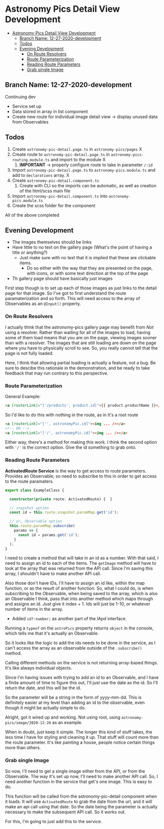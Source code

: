 # Astronomy Pics Detail View Development

- [Astronomy Pics Detail View Development](#astronomy-pics-detail-view-development)
  - [Branch Name: 12-27-2020-development](#branch-name-12-27-2020-development)
  - [Todos](#todos)
  - [Evening Development](#evening-development)
    - [On Route Resolvers](#on-route-resolvers)
    - [Route Parameterization](#route-parameterization)
    - [Reading Route Parameters](#reading-route-parameters)
    - [Grab single Image](#grab-single-image)

## Branch Name: 12-27-2020-development

Continuing dev

- Service set up
- Data stored in array in list component
- Create new route for individual image detail view -> display unused data from Observables  

## Todos

1. Create `astronomy-pic-detail.page.ts` in `astronomy-pics/pages` X
2. Create route to `astronomy-pic-detail.page.ts` in `astronomy-pics-routing.module.ts` and import to the module X
   1. **IMPORTANT** -> properly configure route to take in parameter `/:id`
3. Import `astronomy-pic-detail.page.ts` to `astronomy-pics.module.ts` and add to `declarations` array. X
4. Create `astronomy-pic-detail.component.ts`
   1. Create with CLI so the imports can be automatic, as well as creation of the html/scss main file
5. Import `astronomy-pic-detail.component.ts` into `astronomy-pics.module.ts`
6. Create the scss folder for the component  

All of the above completed

## Evening Development

- The images themselves should be links
- Have little to no text on the gallery page (What's the point of having a title or anything?)
  - Just make sure with no text that it is implied that these are clickable items.
    - Do so either with the way that they are presented on the page, with icons, or with some text direction at the top of the page
- Th gallery page should have basically just images  

First step though is to set up each of those images as just links to the detail page for that image.
So I've got to first understand the route paramaterization and so forth.
This will need access to the array of Observables as an `@Input()` property.  

### On Route Resolvers

I actually think that the astronomy-pics gallery page may benefit from *Not* using a resolver.
Rather than waiting for all of the images to load, having some of them load means that you are on the page, viewing images sooner than with a resolver.
The images that are still loading are down on the page where you have to physically scroll to see.
So, you really cannot tell that the page is not fully loaded.  

Here, I think that allowing partial loading is actually a feature, not a bug.
Be sure to descibe this rationale in the demonstration, and be ready to take feedback that may run contrary to this perspective.

### Route Parameterization

General Example:

```html
<a [routerLink]="['/products', product.id]">{{ product.productName }}</a>
```

So I'd like to do this with nothing in the route, as in it's a root route

```html
<a [routerLink]="['', astronomyPic.id]"><img ... /></a>
<!-- OR -->
<a [routerLink]="['/', astronomyPic.id]"><img ... /></a>
```

Either way, there's a method for making this work.
I think the second option with `'/'` is the correct option.
Give the id something to grab onto.

### Reading Route Parameters

**ActivatedRoute Service** is the way to get access to route parameters.
Provides an Observable, so need to subscribe to this in order to get access to the route paramaters.  

```ts
export class ExampleClass {

  constructor(private route: ActivatedRoute) {  }

  // snapshot option
  const id = this.route.snapshot.paramMap.get('id');

  // or, Observable option
  this.route.paramMap.subscribe(
    params => {
      const id = params.get('id');
    }
  );
}
```

I need to create a method that will take in an id as a number.
With that said, I need to assign an id to each of the items.
The `getImage` method will have to look at the array that was returned from the API call.
Since I'm saving this array, I shouldn't have to make another API call.  

Also those don't have IDs, I'll have to assign an id like, within the map function, or as the result of another function.
So, what I could do, is when subscribing to the Observable, when being saved to the array, which is also an Observable I think, pass that into another method which maps through and assigns an id.
Just give it index + 1.
Ids will just be 1-10, or whatever number of items in the array.  

- Added `id?:number;` as another part of the IApd interface.  

Running a `typeof` on the `astroPics` property returns `object` in the console, which tells me that it's actually an Observable.  

So it looks like the logic to add the ids needs to be done in the service, as I can't access the array as an observable outside of the `.subscribe()` method.  

Calling different methods on the service is not returning array-based things.
It's like always individual objects.  

Since I'm having issues with trying to add an id to an Observable, and I have a finite amount of time to figure this out, I'll just use the date as the id.
So I'll return the date, and this will be the id.  

So the parameter will be a string in the form of yyyy-mm-dd.
This is definitely easier at my level than adding an id to the observable, even though it might be actually simple to do.  

Alright, got it wired up and working.
Not using root, using `astronomy-pics/image/2020-12-26` as an example.  

When in doubt, just keep it simple.
The longer this kind of stuff takes, the less time I have for styling and cleaning it up.
That stuff will count more than the route parameter.
It's like painting a house, people notice certain things more than others.  

### Grab single Image

So now, I'll need to get a single image either from the API, or from the Observable.
The way it's set up now, I'll need to make another API call.
So, I need another function in the service that get's one image.
This is easy to do.  

This function will be called from the astronomy-pic-detail component when it loads.
It will use `ActivatedRoute` to grab the date from the url, and it will make an api call using that date.
So the date being the parameter is actually necessary to make the subsequent API call.
So it works out.  

For this, I'm going to just add this to the service.
